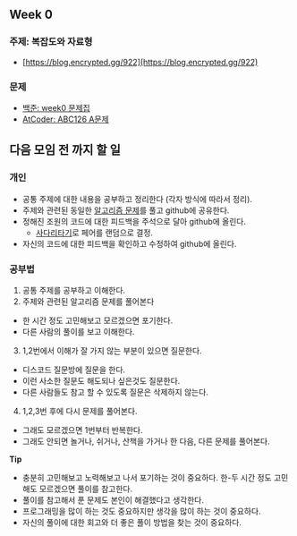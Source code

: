## Week 0

### 주제: 복잡도와 자료형 
- [https://blog.encrypted.gg/922](https://blog.encrypted.gg/922)

### 문제
- [백준: week0 문제집](https://www.acmicpc.net/workbook/view/7780)
- [AtCoder: ABC126 A문제](https://atcoder.jp/contests/abc126/tasks/abc126_a)

## 다음 모임 전 까지 할 일

### 개인
+ 공통 주제에 대한 내용을 공부하고 정리한다 (각자 방식에 따라서 정리).
+ 주제와 관련된 동일한 [알고리즘 문제](https://www.acmicpc.net)를 풀고 github에 공유한다.
+ 정해진 조원의 코드에 대한 피드백을 주석으로 달아 github에 올린다.
  - [사다리타기](https://search.naver.com/search.naver?sm=tab_hty.top&where=nexearch&query=사다리타기&oquery=사다리타&tqi=h4%2Bo7sprvTossAlz%2FXossssssgd-442946)로 페어를 랜덤으로 결정.
+ 자신의 코드에 대한 피드백을 확인하고 수정하여 github에 올린다.

### 공부법
1. 공통 주제를 공부하고 이해한다.
2. 주제와 관련된 알고리즘 문제를 풀어본다
  - 한 시간 정도 고민해보고 모르겠으면 포기한다.
  - 다른 사람의 풀이를 보고 이해한다.
3. 1,2번에서 이해가 잘 가지 않는 부분이 있으면 질문한다.
  - 디스코드 질문방에 질문을 한다.
  - 이런 사소한 질문도 해도되나 싶은것도 질문한다.
  - 다른 사람들도 참고 할 수 있도록 질문은 삭제하지 않는다.
4. 1,2,3번 후에 다시 문제를 풀어본다.
  - 그래도 모르겠으면 1번부터 반복한다.
  - 그래도 안되면 놀거나, 쉬거나, 산책을 가거나 한 다음, 다른 문제를 풀어본다.

**Tip**
- 충분히 고민해보고 노력해보고 나서 포기하는 것이 중요하다. 한-두 시간 정도 고민해도 모르겠으면 풀이를 참고한다.
- 풀이를 참고해서 푼 문제도 본인이 해결했다고 생각한다.
- 프로그래밍을 많이 하는 것도 중요하지만 생각을 많이 하는 것이 중요하다.
- 자신의 풀이에 대한 회고와 더 좋은 풀이 방법을 찾는 것이 중요하다.